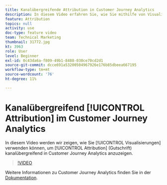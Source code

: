 ```yaml
---
title: Kanalübergreifende Attribution in Customer Journey Analytics
description: In diesem Video erfahren Sie, wie Sie mithilfe von Visualisierungen die Kanalgewichtung im Adobe Customer Journey Analytics anzeigen können.
feature: Attribution
topics: null
activity: use
doc-type: feature video
team: Technical Marketing
thumbnail: 31772.jpg
kt: 3963
role: User
level: Beginner
exl-id: 0c43da6a-f809-49b1-8488-030ce70cd2d1
source-git-commit: dcce691a53200504967926e176b85dbeea667195
workflow-type: tm+mt
source-wordcount: '76'
ht-degree: 11%

---
```


# Kanalübergreifend [!UICONTROL Attribution] im Customer Journey Analytics

In diesem Video werden wir zeigen, wie Sie [!UICONTROL Visualisierungen] verwenden können, um [!UICONTROL Attribution] (Gutschrift) kanalübergreifend in Customer Journey Analytics anzuzeigen.

>[!VIDEO](https://video.tv.adobe.com/v/31772/?quality=12)

Weitere Informationen zu Customer Journey Analytics finden Sie in der [Dokumentation](https://docs.adobe.com/content/help/de-DE/analytics-platform/using/cja-landing.html).
